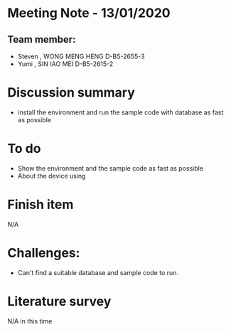 
# Meeting Note - 13/01/2020

## Team member:
- Steven , WONG MENG HENG D-B5-2655-3
- Yumi   , SIN IAO MEI    D-B5-2615-2

# Discussion summary
- install the environment and run the sample code with database as fast as possible

# To do
- Show the environment and the sample code as fast as possible
- About the device using

# Finish item
N/A

# Challenges:
- Can't find a suitable database and sample code to run.


# Literature survey
N/A in this time
